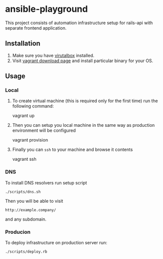 # ansible-playground

This project consists of automation infrastructure setup for rails-api with separate frontend application.

## Installation

  1. Make sure you have [virutalbox](https://www.virtualbox.org/wiki/Downloads) installed.
  2. Visit [vagrant download page](https://www.vagrantup.com/downloads) and install particular binary for your OS.

## Usage

### Local

  1. To create virtual machine (this is required only for the first time) run the following command:

        vagrant up

  2. Then you can setup you local machine in the same way as production environment will be configured

        vagrant provision

  3. Finally you can `ssh` to your machine and browse it contents

        vagrant ssh

### DNS

To install DNS resolvers run setup script

    ./scripts/dns.sh

Then you will be able to visit

    http://example.company/

and any subdomain.

### Producion

To deploy infrastructure on production server run:

    ./scripts/deploy.rb
